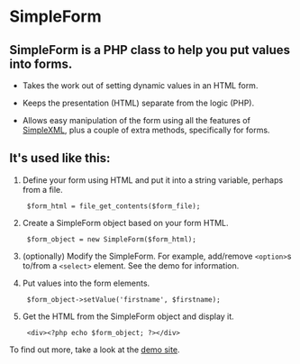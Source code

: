 SimpleForm
==========

SimpleForm is a PHP class to help you put values into forms.
------------------------------------------------------------


- Takes the work out of setting dynamic values in an HTML form.

- Keeps the presentation (HTML) separate from the logic (PHP).

- Allows easy manipulation of the form using all the features of 
[SimpleXML](http://www.php.net/manual/en/simplexml.examples-basic.php), 
plus a couple of extra methods, specifically for forms.

It's used like this:
--------------------

1. Define your form using HTML and put it into a string variable, 
perhaps from a file.

		$form_html = file_get_contents($form_file);

2. Create a SimpleForm object based on your form HTML.

		$form_object = new SimpleForm($form_html);

3. (optionally) Modify the SimpleForm. For example, add/remove `<option>`s 
	to/from a `<select>` element. See the demo for information.

4. Put values into the form elements.

		$form_object->setValue('firstname', $firstname);

5. Get the HTML from the SimpleForm object and display it.

		<div><?php echo $form_object; ?></div>


To find out more, take a look at the 
[demo site](http://workspace.webtree.co.nz/simpleform/).

